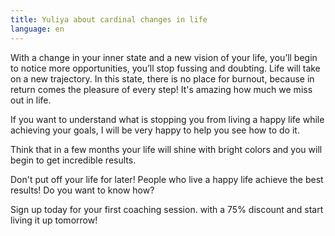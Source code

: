 ```yaml
---
title: Yuliya about cardinal changes in life
language: en
---
```


<p>With a change in your inner state and a new vision of your life, you’ll begin to notice more opportunities, you’ll stop fussing and doubting. Life will take on a new trajectory. In this state, there is no place for burnout, because in return comes the pleasure of every step! It's amazing how much we miss out in life.</p>

<p>If you want to understand what is stopping you from living a happy life while achieving your goals, I will be very happy to help you see how to do it.</p>

<p>Think that in a few months your life will shine with bright colors and you will begin to get incredible results.</p>

<p>Don't put off your life for later! People who live a happy life achieve the best results! Do you want to know how?</p>

<span class='text-change'>Sign up today for your first coaching session. with a
75% discount and start living it up tomorrow! </span>
